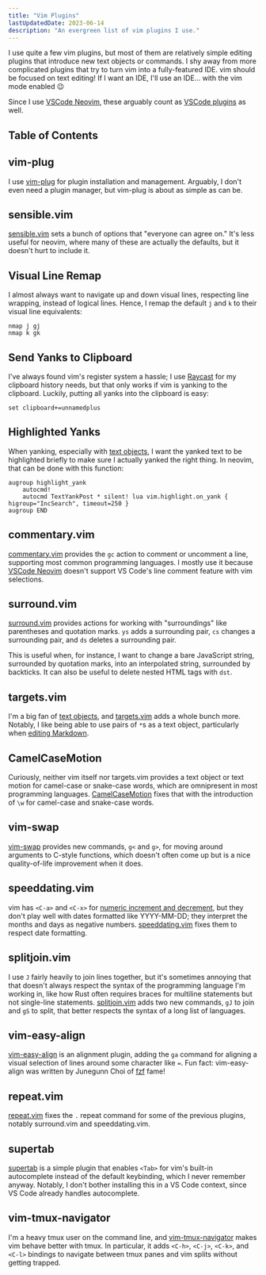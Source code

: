 ```yaml
---
title: "Vim Plugins"
lastUpdatedDate: 2023-06-14
description: "An evergreen list of vim plugins I use."
---
```


I use quite a few vim plugins, but most of them are relatively simple editing plugins that introduce new text objects or commands.
I shy away from more complicated plugins that try to turn vim into a fully-featured IDE.
vim should be focused on text editing! If I want an IDE, I'll use an IDE... with the vim mode enabled 😉

Since I use [VSCode Neovim](/technical/vscode-plugins#vscode-neovim), these arguably count as [VSCode plugins](/technical/vscode-plugins) as well.

## Table of Contents

## vim-plug

I use [vim-plug](https://github.com/junegunn/vim-plug) for plugin installation and management.
Arguably, I don't even need a plugin manager, but vim-plug is about as simple as can be.

## sensible.vim

[sensible.vim](https://github.com/tpope/vim-sensible) sets a bunch of options that "everyone can agree on."
It's less useful for neovim, where many of these are actually the defaults, but it doesn't hurt to include it.

## Visual Line Remap

I almost always want to navigate up and down visual lines, respecting line wrapping, instead of logical lines.
Hence, I remap the default `j` and `k` to their visual line equivalents:

```vimscript
nmap j gj
nmap k gk
```

## Send Yanks to Clipboard

I've always found vim's register system a hassle; I use [Raycast](https://www.raycast.com) for my clipboard history needs, but that only works if vim is yanking to the clipboard.
Luckily, putting all yanks into the clipboard is easy:

```vimscript
set clipboard+=unnamedplus
```

## Highlighted Yanks

When yanking, especially with [text objects](/technical/til/20230415-vim-text-objects), I want the yanked text to be highlighted briefly to make sure I actually yanked the right thing.
In neovim, that can be done with this function:

```vimscript
augroup highlight_yank
    autocmd!
    autocmd TextYankPost * silent! lua vim.highlight.on_yank { higroup="IncSearch", timeout=250 }
augroup END
```

## commentary.vim

[commentary.vim](https://github.com/tpope/vim-commentary) provides the `gc` action to comment or uncomment a line, supporting most common programming languages.
I mostly use it because [VSCode Neovim](/technical/vscode-plugins#vscode-neovim) doesn't support VS Code's line comment feature with vim selections.

## surround.vim

[surround.vim](https://github.com/tpope/vim-surround) provides actions for working with "surroundings" like parentheses and quotation marks.
`ys` adds a surrounding pair, `cs` changes a surrounding pair, and `ds` deletes a surrounding pair.

This is useful when, for instance, I want to change a bare JavaScript string, surrounded by quotation marks, into an interpolated string, surrounded by backticks.
It can also be useful to delete nested HTML tags with `dst`.

## targets.vim

I'm a big fan of [text objects](/technical/til/20230415-vim-text-objects), and [targets.vim](https://github.com/wellle/targets.vim) adds a whole bunch more.
Notably, I like being able to use pairs of `*`s as a text object, particularly when [editing Markdown](/technical/vscode-plugins#markdown-all-in-one).

## CamelCaseMotion

Curiously, neither vim itself nor targets.vim provides a text object or text motion for camel-case or snake-case words, which are omnipresent in most programming languages.
[CamelCaseMotion](https://github.com/bkad/CamelCaseMotion) fixes that with the introduction of `\w` for camel-case and snake-case words.

## vim-swap

[vim-swap](https://github.com/machakann/vim-swap) provides new commands, `g<` and `g>`, for moving around arguments to C-style functions,
which doesn't often come up but is a nice quality-of-life improvement when it does.

## speeddating.vim

vim has `<C-a>` and `<C-x>` for [numeric increment and decrement](/technical/til/20230527-numeric-increment-decrement-in-vim), but they don't play well with dates formatted like YYYY-MM-DD;
they interpret the months and days as negative numbers. [speeddating.vim](https://github.com/tpope/vim-speeddating) fixes them to respect date formatting.

## splitjoin.vim

I use `J` fairly heavily to join lines together, but it's sometimes annoying that that doesn't always respect the syntax of the programming language I'm working in,
like how Rust often requires braces for multiline statements but not single-line statements.
[splitjoin.vim](https://github.com/AndrewRadev/splitjoin.vim) adds two new commands,  `gJ` to join and `gS` to split, that better respects the syntax of a long list of languages.

## vim-easy-align

[vim-easy-align](https://github.com/junegunn/vim-easy-align) is an alignment plugin, adding the `ga` command for aligning a visual selection of lines around some character like `=`.
Fun fact: vim-easy-align was written by Junegunn Choi of [fzf](/technical/dotfiles#fzf) fame!

## repeat.vim

[repeat.vim](https://github.com/tpope/vim-repeat) fixes the `.` repeat command for some of the previous plugins, notably surround.vim and speeddating.vim.

## supertab

[supertab](https://github.com/ervandew/supertab) is a simple plugin that enables `<Tab>` for vim's built-in autocomplete instead of the default keybinding, which I never remember anyway.
Notably, I don't bother installing this in a VS Code context, since VS Code already handles autocomplete.

## vim-tmux-navigator

I'm a heavy tmux user on the command line, and [vim-tmux-navigator](https://github.com/christoomey/vim-tmux-navigator) makes vim behave better with tmux.
In particular, it adds `<C-h>`, `<C-j>`, `<C-k>`, and `<C-l>` bindings to navigate between tmux panes and vim splits without getting trapped.